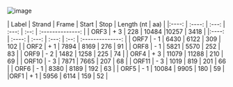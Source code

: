 ![image](https://user-images.githubusercontent.com/93238958/147025953-842e1033-7a7e-4fa9-8235-e8f4ec8127a2.png)

| Label | Strand | Frame | Start | Stop | Length (nt | aa) |
|:----: | :----: | :---: | :---: | :--: | :--------------: |
| ORF3  | +	3	   | 228   | 10484 |10257 | 3418             |
|:----: | :----: | :---: | :---: | :--: | :--------------: |
| ORF7	| - 1	   | 6430  |	6122 |	309 | 102              |
| ORF2	| + 1	   | 7894	 | 8169	 |  276 | 91               |
| ORF8	| -	1	   | 5821  | 5570	 |  252 | 83               |
| ORF9	| -	2	   | 1482  | 1258	 |  225 | 74               |
| ORF4  | +	3	   | 11079 | 11288 | 210  | 69               |
| ORF10	| -	3	   | 7871	 | 7665	 | 207  | 68               |
| ORF11	| -	3	   | 1019	 | 819	 | 201  | 66               |
| ORF6	| -	1	   | 8380	 | 8189	 | 192  | 63               |
| ORF5	| -	1	   | 10084 | 9905	 | 180  | 59               |
|ORF1	  | +	1	   | 5956	 | 6114	 | 159  | 52               |
